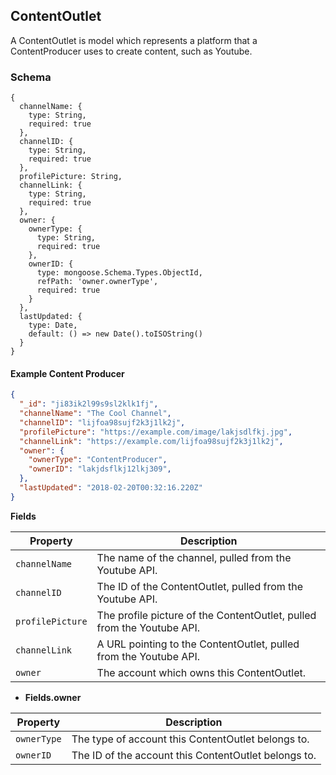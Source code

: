 ## ContentOutlet

A ContentOutlet is model which represents a platform that a ContentProducer uses to create content, such as Youtube.

### Schema

```javascript-left
{
  channelName: {
    type: String,
    required: true
  },
  channelID: {
    type: String,
    required: true
  },
  profilePicture: String,
  channelLink: {
    type: String,
    required: true
  },
  owner: {
    ownerType: {
      type: String,
      required: true
    },
    ownerID: {
      type: mongoose.Schema.Types.ObjectId,
      refPath: 'owner.ownerType',
      required: true
    }
  },
  lastUpdated: {
    type: Date,
    default: () => new Date().toISOString()
  }
}
```

#### Example Content Producer
```json
{
  "_id": "ji83ik2l99s9sl2klk1fj",
  "channelName": "The Cool Channel",
  "channelID": "lijfoa98sujf2k3j1lk2j",
  "profilePicture": "https://example.com/image/lakjsdlfkj.jpg",
  "channelLink": "https://example.com/lijfoa98sujf2k3j1lk2j",
  "owner": {
    "ownerType": "ContentProducer",
    "ownerID": "lakjdsflkj12lkj309",
  },
  "lastUpdated": "2018-02-20T00:32:16.220Z"
}
```

  **Fields**

Property         | Description
-----------------|-----------------
`channelName`    | The name of the channel, pulled from the Youtube API.
`channelID`      | The ID of the ContentOutlet, pulled from the Youtube API.
`profilePicture` | The profile picture of the ContentOutlet, pulled from the Youtube API.
`channelLink`    | A URL pointing to the ContentOutlet, pulled from the Youtube API.
`owner`          | The account which owns this ContentOutlet.

 - **Fields.owner**

Property    | Description
------------|------------
`ownerType` | The type of account this ContentOutlet belongs to.
`ownerID`   | The ID of the account this ContentOutlet belongs to.


